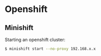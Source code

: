 # Openshift

## Minishift
Starting an openshift cluster:
```sh
$ minishift start --no-proxy 192.168.x.x
```
